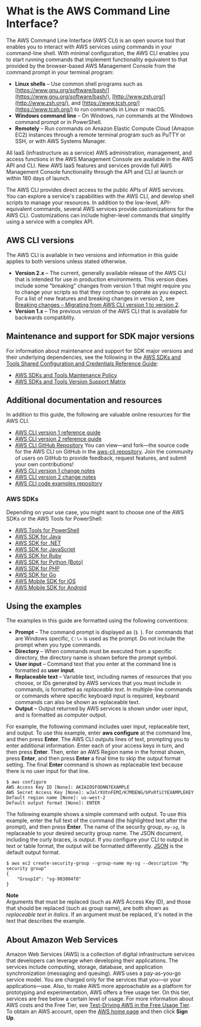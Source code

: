# What is the AWS Command Line Interface?<a name="cli-chap-welcome"></a>

The AWS Command Line Interface \(AWS CLI\) is an open source tool that enables you to interact with AWS services using commands in your command\-line shell\. With minimal configuration, the AWS CLI enables you to start running commands that implement functionality equivalent to that provided by the browser\-based AWS Management Console from the command prompt in your terminal program:
+ **Linux shells** – Use common shell programs such as [https://www.gnu.org/software/bash/](https://www.gnu.org/software/bash/), [http://www.zsh.org/](http://www.zsh.org/), and [https://www.tcsh.org/](https://www.tcsh.org/) to run commands in Linux or macOS\.
+ **Windows command line** – On Windows, run commands at the Windows command prompt or in PowerShell\.
+ **Remotely** – Run commands on Amazon Elastic Compute Cloud \(Amazon EC2\) instances through a remote terminal program such as PuTTY or SSH, or with AWS Systems Manager\.

All IaaS \(infrastructure as a service\) AWS administration, management, and access functions in the AWS Management Console are available in the AWS API and CLI\. New AWS IaaS features and services provide full AWS Management Console functionality through the API and CLI at launch or within 180 days of launch\. 

The AWS CLI provides direct access to the public APIs of AWS services\. You can explore a service's capabilities with the AWS CLI, and develop shell scripts to manage your resources\. In addition to the low\-level, API\-equivalent commands, several AWS services provide customizations for the AWS CLI\. Customizations can include higher\-level commands that simplify using a service with a complex API\.

## AWS CLI versions<a name="welcome-versions"></a>

The AWS CLI is available in two versions and information in this guide applies to both versions unless stated otherwise\.
+ **Version 2\.x** – The current, generally available release of the AWS CLI that is intended for use in production environments\. This version does include some "breaking" changes from version 1 that might require you to change your scripts so that they continue to operate as you expect\. For a list of new features and breaking changes in version 2, see [Breaking changes – Migrating from AWS CLI version 1 to version 2](cliv2-migration.md)\.
+ **Version 1\.x** – The previous version of the AWS CLI that is available for backwards compatiblity\.

## Maintenance and support for SDK major versions<a name="sdks-major-versions-maintenance-support"></a>

For information about maintenance and support for SDK major versions and their underlying dependencies, see the following in the [AWS SDKs and Tools Shared Configuration and Credentials Reference Guide](https://docs.aws.amazon.com/credref/latest/refdocs/overview.html):
+ [AWS SDKs and Tools Maintenance Policy](https://docs.aws.amazon.com/credref/latest/refdocs/maint-policy.html)
+ [AWS SDKs and Tools Version Support Matrix](https://docs.aws.amazon.com/credref/latest/refdocs/version-support-matrix.html)

## Additional documentation and resources<a name="welcome-links"></a>

In addition to this guide, the following are valuable online resources for the AWS CLI\.
+ [AWS CLI version 1 reference guide](https://docs.aws.amazon.com/cli/latest/reference/)
+ [AWS CLI version 2 reference guide](https://awscli.amazonaws.com/v2/documentation/api/latest/index.html)
+ [AWS CLI GitHub Repository](https://github.com/aws/aws-cli) You can view—and fork—the source code for the AWS CLI on GitHub in the [aws\-cli repository](https://github.com/aws/aws-cli)\. Join the community of users on GitHub to provide feedback, request features, and submit your own contributions\!
+ [AWS CLI version 1 change notes](https://github.com/aws/aws-cli/blob/develop/CHANGELOG.rst)
+ [AWS CLI version 2 change notes](https://github.com/aws/aws-cli/blob/v2/CHANGELOG.rst)
+ [AWS CLI code examples repository](https://github.com/awsdocs/aws-doc-sdk-examples/tree/master/aws-cli)

### AWS SDKs<a name="cli-sdks"></a>

Depending on your use case, you might want to choose one of the AWS SDKs or the AWS Tools for PowerShell:
+ [AWS Tools for PowerShell](https://docs.aws.amazon.com/powershell/latest/userguide/)
+ [AWS SDK for Java](https://docs.aws.amazon.com/sdk-for-java/v1/developer-guide/)
+ [AWS SDK for \.NET](https://docs.aws.amazon.com/sdk-for-net/latest/developer-guide/)
+ [AWS SDK for JavaScript](https://docs.aws.amazon.com/sdk-for-javascript/v2/developer-guide/)
+ [AWS SDK for Ruby](https://docs.aws.amazon.com/sdk-for-ruby/v3/developer-guide/)
+ [AWS SDK for Python \(Boto\)](http://boto3.amazonaws.com/v1/documentation/api/latest/index.html)
+ [AWS SDK for PHP](https://docs.aws.amazon.com/aws-sdk-php/guide/latest/)
+ [AWS SDK for Go](https://docs.aws.amazon.com/sdk-for-go/api/)
+ [AWS Mobile SDK for iOS](https://docs.aws.amazon.com/mobile/sdkforios/developerguide/)
+ [AWS Mobile SDK for Android](https://docs.aws.amazon.com/mobile/sdkforandroid/developerguide/)

## Using the examples<a name="cli-using-examples"></a>

The examples in this guide are formatted using the following conventions:
+ **Prompt** – The command prompt is displayed as \(`$ `\)\. For commands that are Windows specific, `C:\>` is used as the prompt\. Do not include the prompt when you type commands\. 
+ **Directory** – When commands must be executed from a specific directory, the directory name is shown before the prompt symbol\.
+ **User input** – Command text that you enter at the command line is formatted as **user input**\.
+ **Replaceable text** – Variable text, including names of resources that you choose, or IDs generated by AWS services that you must include in commands, is formatted as *replaceable text*\. In multiple\-line commands or commands where specific keyboard input is required, keyboard commands can also be shown as replaceable text\.
+ **Output** – Output returned by AWS services is shown under user input, and is formatted as computer output\.

For example, the following command includes user input, replaceable text, and output\. To use this example, enter **aws configure** at the command line, and then press **Enter**\. The AWS CLI outputs lines of text, prompting you to enter additional information\. Enter each of your access keys in turn, and then press **Enter**\. Then, enter an AWS Region name in the format shown, press **Enter**, and then press **Enter** a final time to skip the output format setting\. The final **Enter** command is shown as replaceable text because there is no user input for that line\.

```
$ aws configure
AWS Access Key ID [None]: AKIAIOSFODNN7EXAMPLE
AWS Secret Access Key [None]: wJalrXUtnFEMI/K7MDENG/bPxRfiCYEXAMPLEKEY
Default region name [None]: us-west-2
Default output format [None]: ENTER
```

The following example shows a simple command with output\. To use this example, enter the full text of the command \(the highlighted text after the prompt\), and then press **Enter**\. The name of the security group, *`my-sg`*, is replaceable to your desired security group name\. The JSON document, including the curly braces, is output\. If you configure your CLI to output in text or table format, the output will be formatted differently\. [JSON](https://json.org) is the default output format\.

```
$ aws ec2 create-security-group --group-name my-sg --description "My security group"
{
    "GroupId": "sg-903004f8"
}
```

**Note**  
Arguments that must be replaced \(such as AWS Access Key ID\), and those that should be replaced \(such as group name\), are both shown as *replaceable text in italics*\. If an argument must be replaced, it's noted in the text that describes the example\.

## About Amazon Web Services<a name="about-aws"></a>

Amazon Web Services \(AWS\) is a collection of digital infrastructure services that developers can leverage when developing their applications\. The services include computing, storage, database, and application synchronization \(messaging and queuing\)\. AWS uses a pay\-as\-you\-go service model\. You are charged only for the services that you—or your applications—use\. Also, to make AWS more approachable as a platform for prototyping and experimentation, AWS offers a free usage tier\. On this tier, services are free below a certain level of usage\. For more information about AWS costs and the Free Tier, see [Test\-Driving AWS in the Free Usage Tier](https://docs.aws.amazon.com/FeaturedArticles/latest/TestDriveFreeTier.html)\. To obtain an AWS account, open the [AWS home page](https://portal.aws.amazon.com/gp/aws/developer/registration/index.html) and then click **Sign Up**\.